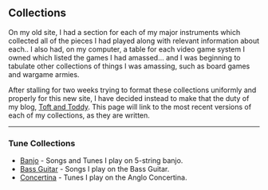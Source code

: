 ## Collections

On my old site, I had a section for each of my major instruments which
collected all of the pieces I had played along with relevant
information about each.. I also had, on my computer, a table for each
video game system I owned which listed the games I had amassed... and
I was beginning to tabulate other collections of things I was
amassing, such as board games and wargame armies.

After stalling for two weeks trying to format these collections
uniformly and properly for this new site, I have decided instead to
make that the duty of my blog, [Toft and Toddy][toft]. This page will
link to the most recent versions of each of my collections, as they
are written.

---

### Tune Collections

 - [Banjo][banjo] - Songs and Tunes I play on 5-string banjo.
 - [Bass Guitar][bass] - Songs I play on the Bass Guitar.
 - [Concertina][concertina] - Tunes I play on the Anglo Concertina.

[banjo]: http://www.toftandtoddy.com/2015/08/25/first-banjo-tune-list/ " "
[bass]: http://www.toftandtoddy.com/2015/05/24/band-only-bass-collection/ " "
[toft]: http://www.toftandtoddy.com/ " "
[concertina]: http://www.toftandtoddy.com/2015/09/30/first-concertina-tune-list/ " "
